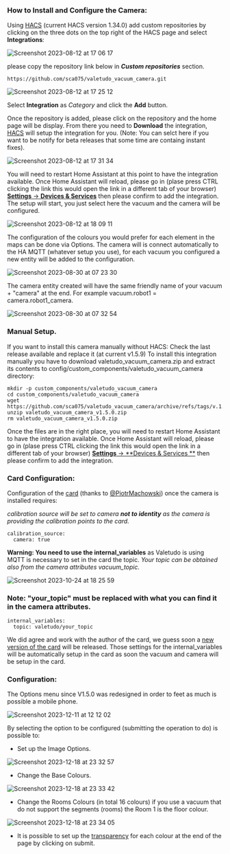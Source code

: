 ### How to Install and Configure the Camera:
Using [HACS](https://hacs.xyz/) (current HACS version  1.34.0) add custom repositories by clicking on the three dots on the top right of the HACS page and select **Integrations**:

![Screenshot 2023-08-12 at 17 06 17](https://github.com/sca075/valetudo_vacuum_camera/assets/82227818/4abdf05a-eb50-4317-a0e9-8c6984bdba05)

please copy the repository link below in ***Custom repositories*** section.

```
https://github.com/sca075/valetudo_vacuum_camera.git
```

![Screenshot 2023-08-12 at 17 25 12](https://github.com/sca075/valetudo_vacuum_camera/assets/82227818/5e0874e6-4599-4853-b69b-940609555491)

Select **Integration** as _Category_ and click the **Add** button.

Once the repository is added, please click on the repository and the home page will be display. From there you need to
**Download** the integration, [HACS](https://hacs.xyz/) will setup the integration for you. (Note: You can selct here if you want to be notify for beta releases that some time are containg instant fixes).

![Screenshot 2023-08-12 at 17 31 34](https://github.com/sca075/valetudo_vacuum_camera/assets/82227818/8ab843a7-be55-4203-b107-c62b64d17032)

You will need to restart Home Assistant at this point to have the integration available. Once Home Assistant will reload, please go in (plase press CTRL clicking the link this would open the link in a different tab of your browser) [**Settings** -> **Devices & Services**](https://my.home-assistant.io/redirect/config_flow_start/?domain=valetudo_vacuum_camera) then please confirm to add the integration.
The setup will start, you just select here the vacuum and the camera will be configured.

![Screenshot 2023-08-12 at 18 09 11](https://github.com/sca075/valetudo_vacuum_camera/assets/82227818/59f0022e-e233-4311-a6aa-37f17996d6f3)

The configuration of the colours you would prefer for each element in the maps can be done via Options. The camera will is connect automatically to the HA MQTT (whatever setup you use), for each vacuum you configured a new entity will be added to the configuration.

![Screenshot 2023-08-30 at 07 23 30](https://github.com/sca075/valetudo_vacuum_camera/assets/82227818/5587ecc0-859e-4bd4-ba18-0f96df0c55a5)


The camera entity created will have the same friendly name of your vacuum + "camera" at the end. For example vacuum.robot1 = camera.robot1_camera.

![Screenshot 2023-08-30 at 07 32 54](https://github.com/sca075/valetudo_vacuum_camera/assets/82227818/c4c054a5-e021-4c68-804b-9484d35a42ae)

### Manual Setup.
If you want to install this camera manually without HACS:
Check the last release available and replace it (at current v1.5.9)
To install this integration manually you have to download valetudo_vacuum_camera.zip and extract its contents to config/custom_components/valetudo_vacuum_camera directory:

```
mkdir -p custom_components/valetudo_vacuum_camera
cd custom_components/valetudo_vacuum_camera
wget https://github.com/sca075/valetudo_vacuum_camera/archive/refs/tags/v.1.5.9.zip
unzip valetudo_vacuum_camera_v1.5.0.zip
rm valetudo_vacuum_camera_v1.5.0.zip
```

Once the files are in the right place, you will need to restart Home Assistant to have the integration available. Once Home Assistant will reload, please go in (plase press CTRL clicking the link this would open the link in a different tab of your browser) [**Settings** -> **Devices & Services **](https://my.home-assistant.io/redirect/config_flow_start/?domain=valetudo_vacuum_camera) then please confirm to add the integration.

### Card Configuration:

Configuration of the [card](https://github.com/PiotrMachowski/lovelace-xiaomi-vacuum-map-card) (thanks to [@PiotrMachowski](https://github.com/PiotrMachowski)) once the camera is installed requires:

*calibration source will be set to camera **not to identity** as the camera is providing the calibration points to the card.*
```
calibration_source: 
  camera: true 
```

**Warning: You need to use the internal_variables** as Valetudo is using MQTT is necessary to set in the card the topic.
*Your topic can be obtained also from the camera attributes vacuum_topic.*

![Screenshot 2023-10-24 at 18 25 59](https://github.com/sca075/valetudo_vacuum_camera/assets/82227818/080b7bcb-19f1-4415-870f-2285329e7ce9)

### Note: "your_topic" must be replaced with what you can find it in the camera attributes.
```
internal_variables: 
  topic: valetudo/your_topic  
```

We did agree and work with the author of the card, we guess soon a [new version of the card](https://github.com/PiotrMachowski/lovelace-xiaomi-vacuum-map-card/actions/runs/7005593157) will be released.
Those settings for the internal_variables will be automatically setup in the card as soon the vacuum and camera will be setup in the card.


### Configuration:

The Options menu since V1.5.0 was redesigned in order to feet as much is possible a mobile phone.

![Screenshot 2023-12-11 at 12 12 02](https://github.com/sca075/valetudo_vacuum_camera/assets/82227818/e0466d11-a803-4f56-ba29-5ef761c859f5)


By selecting the option to be configured (submitting the operation to do) is possible to:
- Set up the Image Options.

![Screenshot 2023-12-18 at 23 32 57](https://github.com/sca075/valetudo_vacuum_camera/assets/82227818/91f7bdbd-0354-4f65-8229-a5e64df824c8)


- Change the Base Colours.

![Screenshot 2023-12-18 at 23 33 42](https://github.com/sca075/valetudo_vacuum_camera/assets/82227818/e301ecba-2608-499f-92c5-197b62400d70)


- Change the Rooms Colours (in total 16 colours) if you use a vacuum that do not support the segments (rooms) the Room 1
is the floor colour. 

![Screenshot 2023-12-18 at 23 34 05](https://github.com/sca075/valetudo_vacuum_camera/assets/82227818/24fbad4d-3cef-474f-9a27-9ada411ad6d3)


- It is possible to set up the [transparency](./transparency.md) for each colour at the end of the page by clicking on submit.

